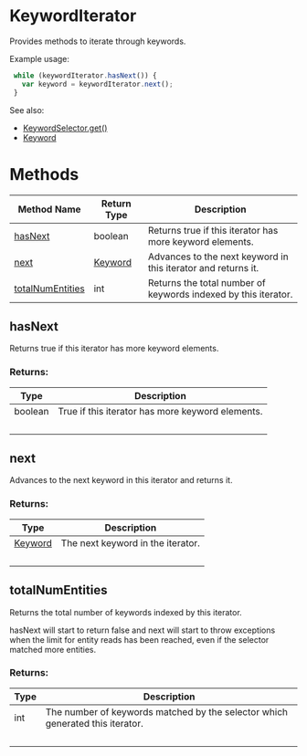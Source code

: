 # KeywordIterator
Provides methods to iterate through keywords.

Example usage:
```javascript
 while (keywordIterator.hasNext()) {
   var keyword = keywordIterator.next();
 }
```

See also:

- [KeywordSelector.get()](./KeywordSelector#get)
- [Keyword](./Keyword)


# Methods
|Method Name|Return Type|Description|
|-|-|-
[hasNext](#hasnext)|boolean|Returns true if this iterator has more keyword elements.<br />
[next](#next)|[Keyword](./Keyword)|Advances to the next keyword in this iterator and returns it.<br />
[totalNumEntities](#totalnumentities)|int|Returns the total number of keywords indexed by this iterator.

## <a name="hasnext"></a>hasNext
Returns true if this iterator has more keyword elements.

### Returns:
|Type|Description|
|-|-
boolean|True if this iterator has more keyword elements.
&nbsp;|&nbsp;
## <a name="next"></a>next
Advances to the next keyword in this iterator and returns it.

### Returns:
|Type|Description|
|-|-
[Keyword](./Keyword)|The next keyword in the iterator.
&nbsp;|&nbsp;
## <a name="totalnumentities"></a>totalNumEntities
Returns the total number of keywords indexed by this iterator.

hasNext will start to return false and next will start to throw exceptions when the limit for entity reads has been reached, even if the selector matched more entities.

### Returns:
|Type|Description|
|-|-
int|The number of keywords matched by the selector which generated this iterator.
&nbsp;|&nbsp;
